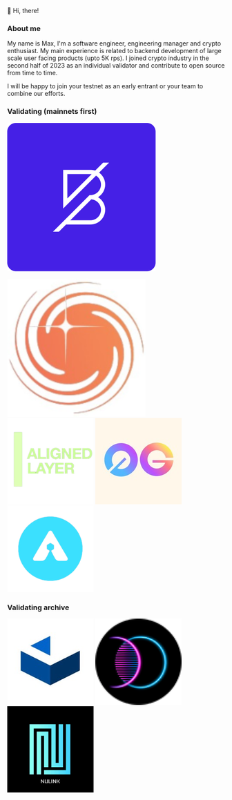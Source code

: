 👋 Hi, there!

### About me
My name is Max, I'm a software engineer, engineering manager and crypto enthusiast. My main experience is related to backend development of large scale user facing products (upto 5K rps).
I joined crypto industry in the second half of 2023 as an individual validator and contribute to open source from time to time.

I will be happy to join your testnet as an early entrant or your team to combine our efforts.

### Validating (mainnets first)
[![Band](/assets/img/band.svg 'Band')](https://band.explorers.guru/validator/bandvaloper1vamfrqdhhjurj3nu4mzev8q2xw2j9prq0yxe8e)

[![Galactica](/assets/img/galactica.svg 'Galactica')](https://ping.pfc.zone/galactica-testnet/staking/galavaloper1nak4arm625uj3qleekh0760wtjamczuse0yrz0)
[![AlignedLayer](/assets/img/alignedlayer.png 'AlignedLayer')](https://testnet.alignedlayer.explorers.guru/validator/alignedvaloper1yaaxdjppr9h2x8v7nrum7utxy66772eks33rmy)
[![0g](/assets/img/0g.jpeg 'og')](https://explorer.validatorvn.com/OG-Testnet/staking/evmosvaloper1nak4arm625uj3qleekh0760wtjamczustyfuhv)
[![Arkeo](/assets/img/arkeo.png 'Arkeo')](https://testnet.arkeo.explorers.guru/validator/tarkeovaloper103l27gd5yw94qu8w0qhppzfd2ayef6x5ljjszq)



### Validating archive
![Cascadia](/assets/img/cascadia.jpeg)
![Entangle](/assets/img/entangle.png)
![NuLink](/assets/img/nulink.png)


<!---
masim05/masim05 is a ✨ special ✨ repository because its `README.md` (this file) appears on your GitHub profile.
You can click the Preview link to take a look at your changes.
--->
